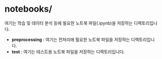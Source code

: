 # notebooks/
여기는 학습 및 데이터 분석 등에 필요한 노트북 파일(.ipynb)을 저장하는 디렉토리입니다.
* **preprocessing** : 여기는 전처리에 필요한 노트북 파일을 저장하는 디렉토리입니다.
* **test** : 여기는 테스트용 노트북 파일을 저장하는 디렉토리입니다.